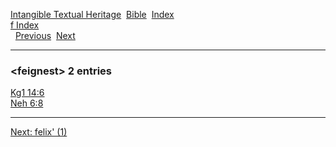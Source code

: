 [Intangible Textual Heritage](../../index)  [Bible](../index) 
[Index](index)   
[f Index](_f_)  
  [Previous](c04157)  [Next](c04159) 

------------------------------------------------------------------------

### &lt;feignest&gt; 2 entries

[Kg1 14:6](../kjv/kg1014.htm#006)  
[Neh 6:8](../kjv/neh006.htm#008)  

------------------------------------------------------------------------

[Next: felix' (1)](c04159)
